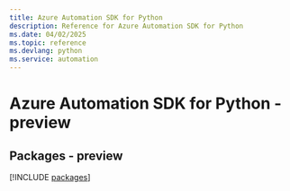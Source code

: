 ```yaml
---
title: Azure Automation SDK for Python
description: Reference for Azure Automation SDK for Python
ms.date: 04/02/2025
ms.topic: reference
ms.devlang: python
ms.service: automation
---
```

# Azure Automation SDK for Python - preview
## Packages - preview
[!INCLUDE [packages](automation-index.md)]